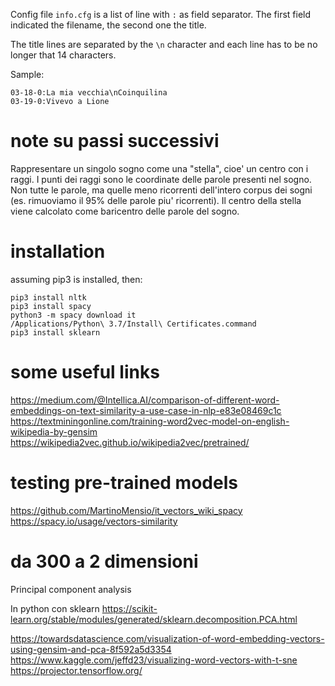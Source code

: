 Config file `info.cfg` is a list of line with `:` as field separator.
The first field indicated the filename, the second one the title.

The title lines are separated by the `\n` character and each line has
to be no longer that 14 characters.

Sample:
```
03-18-0:La mia vecchia\nCoinquilina
03-19-0:Vivevo a Lione
```

# note su passi successivi

Rappresentare un singolo sogno come una "stella", cioe' un centro con
i raggi. I punti dei raggi sono le coordinate delle parole presenti
nel sogno.  Non tutte le parole, ma quelle meno ricorrenti dell'intero
corpus dei sogni (es. rimuoviamo il 95% delle parole piu' ricorrenti).
Il centro della stella viene calcolato come baricentro delle parole del sogno.

# installation

assuming pip3 is installed, then:
```
pip3 install nltk
pip3 install spacy
python3 -m spacy download it
/Applications/Python\ 3.7/Install\ Certificates.command
pip3 install sklearn
```

# some useful links
https://medium.com/@Intellica.AI/comparison-of-different-word-embeddings-on-text-similarity-a-use-case-in-nlp-e83e08469c1c
https://textminingonline.com/training-word2vec-model-on-english-wikipedia-by-gensim
https://wikipedia2vec.github.io/wikipedia2vec/pretrained/


# testing pre-trained models

https://github.com/MartinoMensio/it_vectors_wiki_spacy
https://spacy.io/usage/vectors-similarity

# da 300 a 2 dimensioni

Principal component analysis

In python con sklearn
https://scikit-learn.org/stable/modules/generated/sklearn.decomposition.PCA.html


https://towardsdatascience.com/visualization-of-word-embedding-vectors-using-gensim-and-pca-8f592a5d3354
https://www.kaggle.com/jeffd23/visualizing-word-vectors-with-t-sne
https://projector.tensorflow.org/
